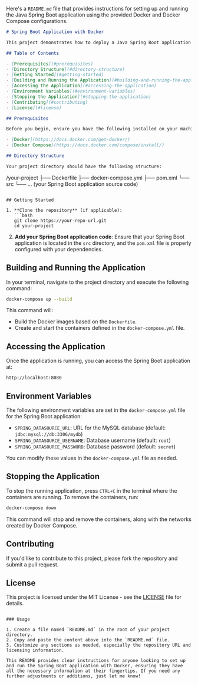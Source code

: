 Here's a `README.md` file that provides instructions for setting up and running the Java Spring Boot application using the provided Docker and Docker Compose configurations.

```markdown
# Spring Boot Application with Docker

This project demonstrates how to deploy a Java Spring Boot application using Docker and Docker Compose. It includes a Spring Boot application that connects to a MySQL database.

## Table of Contents

- [Prerequisites](#prerequisites)
- [Directory Structure](#directory-structure)
- [Getting Started](#getting-started)
- [Building and Running the Application](#building-and-running-the-application)
- [Accessing the Application](#accessing-the-application)
- [Environment Variables](#environment-variables)
- [Stopping the Application](#stopping-the-application)
- [Contributing](#contributing)
- [License](#license)

## Prerequisites

Before you begin, ensure you have the following installed on your machine:

- [Docker](https://docs.docker.com/get-docker/)
- [Docker Compose](https://docs.docker.com/compose/install/)

## Directory Structure

Your project directory should have the following structure:

```
/your-project
├── Dockerfile
├── docker-compose.yml
├── pom.xml
└── src
    └── ... (your Spring Boot application source code)
```

## Getting Started

1. **Clone the repository** (if applicable):
   ```bash
   git clone https://your-repo-url.git
   cd your-project
   ```

2. **Add your Spring Boot application code**: Ensure that your Spring Boot application is located in the `src` directory, and the `pom.xml` file is properly configured with your dependencies.

## Building and Running the Application

In your terminal, navigate to the project directory and execute the following command:

```bash
docker-compose up --build
```

This command will:

- Build the Docker images based on the `Dockerfile`.
- Create and start the containers defined in the `docker-compose.yml` file.

## Accessing the Application

Once the application is running, you can access the Spring Boot application at:

```
http://localhost:8080
```

## Environment Variables

The following environment variables are set in the `docker-compose.yml` file for the Spring Boot application:

- `SPRING_DATASOURCE_URL`: URL for the MySQL database (default: `jdbc:mysql://db:3306/mydb`)
- `SPRING_DATASOURCE_USERNAME`: Database username (default: `root`)
- `SPRING_DATASOURCE_PASSWORD`: Database password (default: `secret`)

You can modify these values in the `docker-compose.yml` file as needed.

## Stopping the Application

To stop the running application, press `CTRL+C` in the terminal where the containers are running. To remove the containers, run:

```bash
docker-compose down
```

This command will stop and remove the containers, along with the networks created by Docker Compose.

## Contributing

If you'd like to contribute to this project, please fork the repository and submit a pull request.

## License

This project is licensed under the MIT License - see the [LICENSE](../../LICENSE) file for details.
```

### Usage

1. Create a file named `README.md` in the root of your project directory.
2. Copy and paste the content above into the `README.md` file.
3. Customize any sections as needed, especially the repository URL and licensing information.

This README provides clear instructions for anyone looking to set up and run the Spring Boot application with Docker, ensuring they have all the necessary information at their fingertips. If you need any further adjustments or additions, just let me know!
